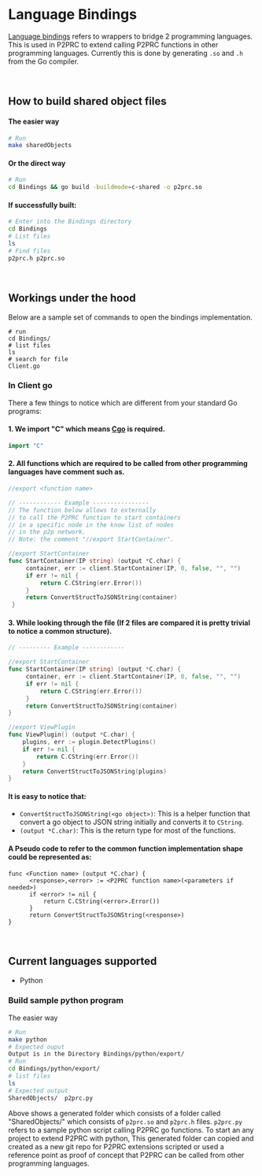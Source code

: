 # Language Bindings
[Language bindings](https://en.wikipedia.org/wiki/Language_binding) refers to wrappers to bridge 2 programming languages. This is used in P2PRC to extend calling P2PRC functions in other programming languages. Currently this is done by generating ```.so``` and ```.h``` from the Go compiler.

<br> 

## How to build shared object files 
#### The easier way
```bash
# Run
make sharedObjects
```
#### Or the direct way
```bash
# Run
cd Bindings && go build -buildmode=c-shared -o p2prc.so
```
#### If successfully built:
```bash
# Enter into the Bindings directory
cd Bindings
# List files
ls
# Find files
p2prc.h p2prc.so
```
<br>

## Workings under the hood 
Below are a sample set of commands to 
open the bindings implementation.
```
# run
cd Bindings/
# list files
ls 
# search for file
Client.go
```
### In Client go
There a few things to notice which are different from 
your standard Go programs: 

#### 1. We import "C" which means [Cgo](https://pkg.go.dev/cmd/cgo) is required. 
```go
import "C"
```
#### 2. All functions which are required to be called from other programming languages have comment such as.
```go
//export <function name>

// ------------ Example ----------------
// The function below allows to externally
// to call the P2PRC function to start containers
// in a specific node in the know list of nodes
// in the p2p network.
// Note: the comment "//export StartContainer".

//export StartContainer
func StartContainer(IP string) (output *C.char) {
     container, err := client.StartContainer(IP, 0, false, "", "")
     if err != nil {
         return C.CString(err.Error())
     }
     return ConvertStructToJSONString(container)
 }
```
#### 3. While looking through the file (If 2 files are compared it is pretty trivial to notice a common structure).
```go
// --------- Example ------------

//export StartContainer
func StartContainer(IP string) (output *C.char) {
     container, err := client.StartContainer(IP, 0, false, "", "")
     if err != nil {
         return C.CString(err.Error())
     }
     return ConvertStructToJSONString(container)
}

//export ViewPlugin
func ViewPlugin() (output *C.char) {
	plugins, err := plugin.DetectPlugins()
	if err != nil {
		return C.CString(err.Error())
	}
	return ConvertStructToJSONString(plugins)
}

```
#### It is easy to notice that:
- ```ConvertStructToJSONString(<go object>)```: This is a helper function that convert
  a go object to JSON string initially and converts it to ```CString```.
- ```(output *C.char)```: This is the return type for most of the functions.

#### A Pseudo code to refer to the common function implementation shape could be represented as:
```
func <Function name> (output *C.char) {
      <response>,<error> := <P2PRC function name>(<parameters if needed>)
      if <error> != nil {
          return C.CString(<error>.Error())
      }
      return ConvertStructToJSONString(<response>)
}
```


<br>


## Current languages supported
- Python

### Build sample python program 
The easier way
```bash
# Run
make python
# Expected ouput
Output is in the Directory Bindings/python/export/
# Run
cd Bindings/python/export/
# list files
ls
# Expected output
SharedObjects/	p2prc.py
```
Above shows a generated folder which consists of a folder 
called "SharedObjects/" which consists of ```p2prc.so```
and ```p2prc.h``` files. ```p2prc.py``` refers to a 
sample python script calling P2PRC go functions.
To start an any project to extend P2PRC with python,
This generated folder can copied and created as a new
git repo for P2PRC extensions scripted or used a reference 
point as proof of concept that P2PRC can be called from 
other programming languages. 




